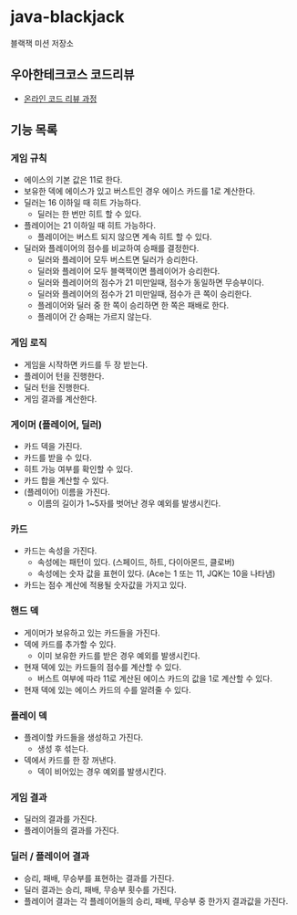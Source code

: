 # java-blackjack

블랙잭 미션 저장소

## 우아한테크코스 코드리뷰

- [온라인 코드 리뷰 과정](https://github.com/woowacourse/woowacourse-docs/blob/master/maincourse/README.md)

## 기능 목록

### 게임 규칙
- 에이스의 기본 값은 11로 한다.
- 보유한 덱에 에이스가 있고 버스트인 경우 에이스 카드를 1로 계산한다.
- 딜러는 16 이하일 때 히트 가능하다.
  - 딜러는 한 번만 히트 할 수 있다.
- 플레이어는 21 이하일 때 히트 가능하다.
  - 플레이어는 버스트 되지 않으면 계속 히트 할 수 있다.
- 딜러와 플레이어의 점수를 비교하여 승패를 결정한다.
  - 딜러와 플레이어 모두 버스트면 딜러가 승리한다.
  - 딜러와 플레이어 모두 블랙잭이면 플레이어가 승리한다.
  - 딜러와 플레이어의 점수가 21 미만일때, 점수가 동일하면 무승부이다.
  - 딜러와 플레이어의 점수가 21 미만일때, 점수가 큰 쪽이 승리한다.
  - 플레이어와 딜러 중 한 쪽이 승리하면 한 쪽은 패배로 한다.
  - 플레이어 간 승패는 가르지 않는다.

### 게임 로직
- 게임을 시작하면 카드를 두 장 받는다.
- 플레이어 턴을 진행한다.
- 딜러 턴을 진행한다.
- 게임 결과를 계산한다.

### 게이머 (플레이어, 딜러)
- 카드 덱을 가진다.
- 카드를 받을 수 있다.
- 히트 가능 여부를 확인할 수 있다.
- 카드 합을 계산할 수 있다.
- (플레이어) 이름을 가진다.
  - 이름의 길이가 1~5자를 벗어난 경우 예외를 발생시킨다.

### 카드
- 카드는 속성을 가진다.
  - 속성에는 패턴이 있다. (스페이드, 하트, 다이아몬드, 클로버)
  - 속성에는 숫자 값을 표현이 있다. (Ace는 1 또는 11, JQK는 10을 나타냄)
- 카드는 점수 계산에 적용될 숫자값을 가지고 있다.

### 핸드 덱
- 게이머가 보유하고 있는 카드들을 가진다.
- 덱에 카드를 추가할 수 있다.
  - 이미 보유한 카드를 받은 경우 예외를 발생시킨다.
- 현재 덱에 있는 카드들의 점수를 계산할 수 있다.
  - 버스트 여부에 따라 11로 계산된 에이스 카드의 값을 1로 계산할 수 있다.
- 현재 덱에 있는 에이스 카드의 수를 알려줄 수 있다.

### 플레이 덱
- 플레이할 카드들을 생성하고 가진다.
  - 생성 후 섞는다.
- 덱에서 카드를 한 장 꺼낸다.
  - 덱이 비어있는 경우 예외를 발생시킨다.

### 게임 결과
- 딜러의 결과를 가진다.
- 플레이어들의 결과를 가진다.

### 딜러 / 플레이어 결과
- 승리, 패배, 무승부를 표현하는 결과를 가진다.
- 딜러 결과는 승리, 패배, 무승부 횟수를 가진다.
- 플레이어 결과는 각 플레이어들의 승리, 패배, 무승부 중 한가지 결과값을 가진다.
